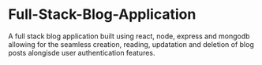 # Full-Stack-Blog-Application
A full stack blog application built using react, node, express and mongodb allowing for the seamless creation, reading, updatation and deletion of blog posts
alongisde user authentication features.
